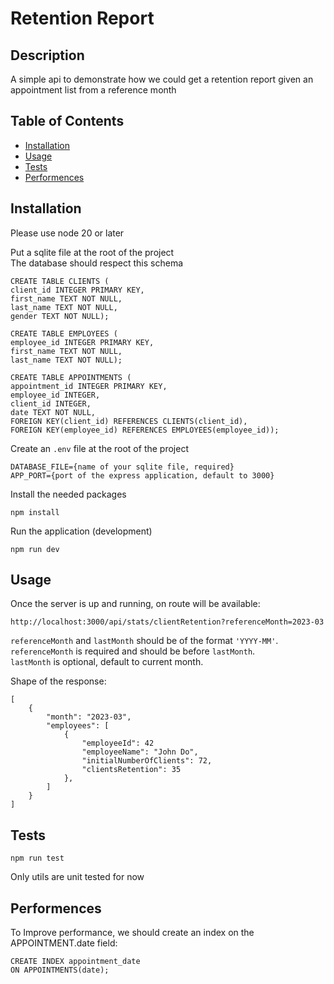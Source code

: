# Retention Report

## Description

A simple api to demonstrate how we could get a retention report given an appointment list from a reference month

## Table of Contents

- [Installation](#installation)
- [Usage](#usage)
- [Tests](#tests)
- [Performences](#performences)

## Installation

Please use node 20 or later

Put a sqlite file at the root of the project\
The database should respect this schema
```
CREATE TABLE CLIENTS ( 
client_id INTEGER PRIMARY KEY,
first_name TEXT NOT NULL,
last_name TEXT NOT NULL,
gender TEXT NOT NULL);

CREATE TABLE EMPLOYEES (
employee_id INTEGER PRIMARY KEY,
first_name TEXT NOT NULL,
last_name TEXT NOT NULL);

CREATE TABLE APPOINTMENTS ( 
appointment_id INTEGER PRIMARY KEY, 
employee_id INTEGER, 
client_id INTEGER, 
date TEXT NOT NULL, 
FOREIGN KEY(client_id) REFERENCES CLIENTS(client_id), 
FOREIGN KEY(employee_id) REFERENCES EMPLOYEES(employee_id));
```

Create an `.env` file at the root of the project
```
DATABASE_FILE={name of your sqlite file, required}
APP_PORT={port of the express application, default to 3000}
```

Install the needed packages
```
npm install
```

Run the application (development)
```
npm run dev
```

## Usage

Once the server is up and running, on route will be available:
```
http://localhost:3000/api/stats/clientRetention?referenceMonth=2023-03
```

`referenceMonth` and `lastMonth` should be of the format `'YYYY-MM'`.\
`referenceMonth` is required and should be before `lastMonth`.\
`lastMonth` is optional, default to current month.

Shape of the response:
```
[
    {
        "month": "2023-03",
        "employees": [
            {
                "employeeId": 42
                "employeeName": "John Do",
                "initialNumberOfClients": 72,
                "clientsRetention": 35
            },
        ]
    }
]
```

## Tests

```
npm run test
```
Only utils are unit tested for now

## Performences

To Improve performance, we should create an index on the APPOINTMENT.date field:

```
CREATE INDEX appointment_date 
ON APPOINTMENTS(date);
```